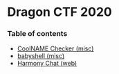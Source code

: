 # Dragon CTF 2020

### Table of contents

* [CoolNAME Checker (misc)](coolname_checker)
* [babyshell (misc)](babyshell)
* [Harmony Chat (web)](harmony_chat)

